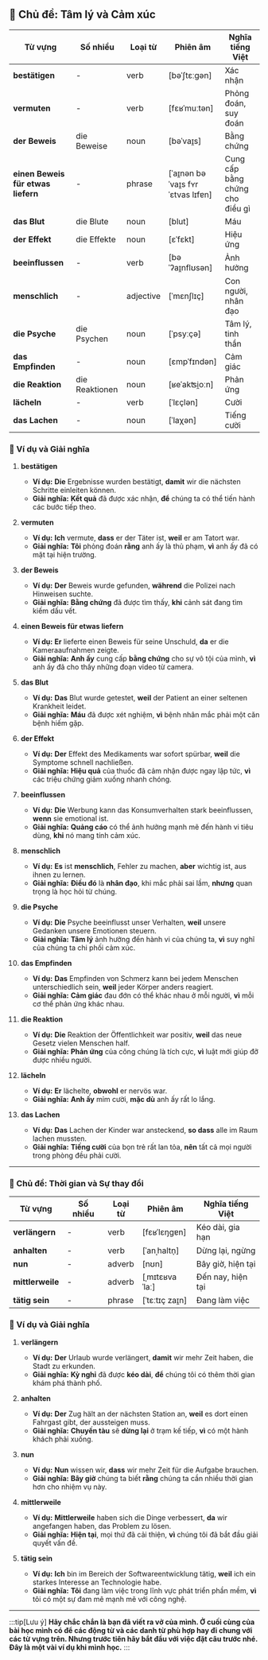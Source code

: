 ## **🧠 Chủ đề: Tâm lý và Cảm xúc**

|**Từ vựng**|**Số nhiều**|**Loại từ**|**Phiên âm**|**Nghĩa tiếng Việt**|
|---|---|---|---|---|
|**bestätigen**|-|verb|[bəˈʃtɛːɡən]|Xác nhận|
|**vermuten**|-|verb|[fɛʁˈmuːtən]|Phỏng đoán, suy đoán|
|**der Beweis**|die Beweise|noun|[bəˈvaɪ̯s]|Bằng chứng|
|**einen Beweis für etwas liefern**|-|phrase|[ˈaɪ̯nən bəˈvaɪ̯s fʏr ˈɛtvas lɪfɐn]|Cung cấp bằng chứng cho điều gì|
|**das Blut**|die Blute|noun|[blut]|Máu|
|**der Effekt**|die Effekte|noun|[ɛˈfɛkt]|Hiệu ứng|
|**beeinflussen**|-|verb|[bəˈʔaɪ̯nflʊsən]|Ảnh hưởng|
|**menschlich**|-|adjective|[ˈmɛnʃlɪç]|Con người, nhân đạo|
|**die Psyche**|die Psychen|noun|[ˈpsyːçə]|Tâm lý, tinh thần|
|**das Empfinden**|-|noun|[ɛmpˈfɪndən]|Cảm giác|
|**die Reaktion**|die Reaktionen|noun|[ʁeˈakʦi̯oːn]|Phản ứng|
|**lächeln**|-|verb|[ˈlɛçlən]|Cười|
|**das Lachen**|-|noun|[ˈlaχən]|Tiếng cười|

### **📌 Ví dụ và Giải nghĩa**

1. **bestätigen**
    
    - **Ví dụ:** **Die** Ergebnisse wurden bestätigt, **damit** wir die nächsten Schritte einleiten können.
    - **Giải nghĩa:** **Kết quả** đã được xác nhận, **để** chúng ta có thể tiến hành các bước tiếp theo.
2. **vermuten**
    
    - **Ví dụ:** **Ich** vermute, **dass** er der Täter ist, **weil** er am Tatort war.
    - **Giải nghĩa:** **Tôi** phỏng đoán **rằng** anh ấy là thủ phạm, **vì** anh ấy đã có mặt tại hiện trường.
3. **der Beweis**
    
    - **Ví dụ:** **Der** Beweis wurde gefunden, **während** die Polizei nach Hinweisen suchte.
    - **Giải nghĩa:** **Bằng chứng** đã được tìm thấy, **khi** cảnh sát đang tìm kiếm dấu vết.
4. **einen Beweis für etwas liefern**
    
    - **Ví dụ:** **Er** lieferte einen Beweis für seine Unschuld, **da** er die Kameraaufnahmen zeigte.
    - **Giải nghĩa:** **Anh ấy** cung cấp **bằng chứng** cho sự vô tội của mình, **vì** anh ấy đã cho thấy những đoạn video từ camera.
5. **das Blut**
    
    - **Ví dụ:** **Das** Blut wurde getestet, **weil** der Patient an einer seltenen Krankheit leidet.
    - **Giải nghĩa:** **Máu** đã được xét nghiệm, **vì** bệnh nhân mắc phải một căn bệnh hiếm gặp.
6. **der Effekt**
    
    - **Ví dụ:** **Der** Effekt des Medikaments war sofort spürbar, **weil** die Symptome schnell nachließen.
    - **Giải nghĩa:** **Hiệu quả** của thuốc đã cảm nhận được ngay lập tức, **vì** các triệu chứng giảm xuống nhanh chóng.
7. **beeinflussen**
    
    - **Ví dụ:** **Die** Werbung kann das Konsumverhalten stark beeinflussen, **wenn** sie emotional ist.
    - **Giải nghĩa:** **Quảng cáo** có thể ảnh hưởng mạnh mẽ đến hành vi tiêu dùng, **khi** nó mang tính cảm xúc.
8. **menschlich**
    
    - **Ví dụ:** **Es** ist **menschlich**, Fehler zu machen, **aber** wichtig ist, aus ihnen zu lernen.
    - **Giải nghĩa:** **Điều đó** là **nhân đạo**, khi mắc phải sai lầm, **nhưng** quan trọng là học hỏi từ chúng.
9. **die Psyche**
    
    - **Ví dụ:** **Die** Psyche beeinflusst unser Verhalten, **weil** unsere Gedanken unsere Emotionen steuern.
    - **Giải nghĩa:** **Tâm lý** ảnh hưởng đến hành vi của chúng ta, **vì** suy nghĩ của chúng ta chi phối cảm xúc.
10. **das Empfinden**
    
    - **Ví dụ:** **Das** Empfinden von Schmerz kann bei jedem Menschen unterschiedlich sein, **weil** jeder Körper anders reagiert.
    - **Giải nghĩa:** **Cảm giác** đau đớn có thể khác nhau ở mỗi người, **vì** mỗi cơ thể phản ứng khác nhau.
11. **die Reaktion**
    
    - **Ví dụ:** **Die** Reaktion der Öffentlichkeit war positiv, **weil** das neue Gesetz vielen Menschen half.
    - **Giải nghĩa:** **Phản ứng** của công chúng là tích cực, **vì** luật mới giúp đỡ được nhiều người.
12. **lächeln**
    
    - **Ví dụ:** **Er** lächelte, **obwohl** er nervös war.
    - **Giải nghĩa:** **Anh ấy** mỉm cười, **mặc dù** anh ấy rất lo lắng.
13. **das Lachen**
    
    - **Ví dụ:** **Das** Lachen der Kinder war ansteckend, **so dass** alle im Raum lachen mussten.
    - **Giải nghĩa:** **Tiếng cười** của bọn trẻ rất lan tỏa, **nên** tất cả mọi người trong phòng đều phải cười.

---

### **🌟 Chủ đề: Thời gian và Sự thay đổi**

|**Từ vựng**|**Số nhiều**|**Loại từ**|**Phiên âm**|**Nghĩa tiếng Việt**|
|---|---|---|---|---|
|**verlängern**|-|verb|[fɛʁˈlɛŋɡɐn]|Kéo dài, gia hạn|
|**anhalten**|-|verb|[ˈanˌhaltn̩]|Dừng lại, ngừng|
|**nun**|-|adverb|[nʊn]|Bây giờ, hiện tại|
|**mittlerweile**|-|adverb|[ˌmɪtɛʁvaˈlaː]|Đến nay, hiện tại|
|**tätig sein**|-|phrase|[ˈtɛːtɪç zaɪ̯n]|Đang làm việc|

### **📌 Ví dụ và Giải nghĩa**

1. **verlängern**
    
    - **Ví dụ:** **Der** Urlaub wurde verlängert, **damit** wir mehr Zeit haben, die Stadt zu erkunden.
    - **Giải nghĩa:** **Kỳ nghỉ** đã được **kéo dài**, **để** chúng tôi có thêm thời gian khám phá thành phố.
2. **anhalten**
    
    - **Ví dụ:** **Der** Zug hält an der nächsten Station an, **weil** es dort einen Fahrgast gibt, der aussteigen muss.
    - **Giải nghĩa:** **Chuyến tàu** sẽ **dừng lại** ở trạm kế tiếp, **vì** có một hành khách phải xuống.
3. **nun**
    
    - **Ví dụ:** **Nun** wissen wir, **dass** wir mehr Zeit für die Aufgabe brauchen.
    - **Giải nghĩa:** **Bây giờ** chúng ta biết **rằng** chúng ta cần nhiều thời gian hơn cho nhiệm vụ này.
4. **mittlerweile**
    
    - **Ví dụ:** **Mittlerweile** haben sich die Dinge verbessert, **da** wir angefangen haben, das Problem zu lösen.
    - **Giải nghĩa:** **Hiện tại**, mọi thứ đã cải thiện, **vì** chúng tôi đã bắt đầu giải quyết vấn đề.
5. **tätig sein**
    
    - **Ví dụ:** **Ich** bin im Bereich der Softwareentwicklung tätig, **weil** ich ein starkes Interesse an Technologie habe.
    - **Giải nghĩa:** **Tôi** đang làm việc trong lĩnh vực phát triển phần mềm, **vì** tôi có một sự đam mê mạnh mẽ với công nghệ.


---
:::tip[Lưu ý]
**Hãy chắc chắn là bạn đã viết ra vở của mình. Ở cuối cùng của bài học mình có để các động từ và các danh từ phù hợp hay đi chung với các từ vựng trên. Nhưng trước tiên hãy bắt đầu với việc đặt câu trước nhé. Đây là một vài ví dụ khi mình học.**
:::